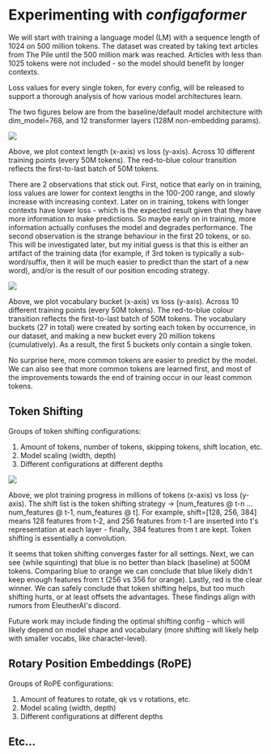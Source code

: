 # Experimenting with *configaformer*
We will start with training a language model (LM) with a sequence length of 1024 on 500 million tokens. The dataset was created by taking text articles from The Pile until the 500 million mark was reached. Articles with less than 1025 tokens were not included - so the model should benefit by longer contexts.

Loss values for every single token, for every config, will be released to support a thorough analysis of how various model architectures learn. 

The two figures below are from the baseline/default model architecture with dim_model=768, and 12 transformer layers (128M non-embedding params).  

<img src="https://github.com/muddyrains/muddy-nets/blob/main/experiments/images/baseline_position.PNG">

Above, we plot context length (x-axis) vs loss (y-axis). Across 10 different training points (every 50M tokens). The red-to-blue colour transition reflects the first-to-last batch of 50M tokens. 

There are 2 observations that stick out. First, notice that early on in training, loss values are lower for context lengths in the 100-200 range, and slowly increase with increasing context. Later on in training, tokens with longer contexts have lower loss - which is the expected result given that they have more information to make predictions. So maybe early on in training, more information actually confuses the model and degrades performance. The second observation is the strange behaviour in the first 20 tokens, or so. This will be investigated later, but my initial guess is that this is either an artifact of the training data (for example, if 3rd token is typically a sub-word/suffix, then it will be much easier to predict than the start of a new word), and/or is the result of our position encoding strategy.

<img src="https://github.com/muddyrains/muddy-nets/blob/main/experiments/images/baseline_vocab.PNG">

Above, we plot vocabulary bucket (x-axis) vs loss (y-axis). Across 10 different training points (every 50M tokens). The red-to-blue colour transition reflects the first-to-last batch of 50M tokens. The vocabulary buckets (27 in total) were created by sorting each token by occurrence, in our dataset, and making a new bucket every 20 million tokens (cumulatively). As a result, the first 5 buckets only contain a single token. 

No surprise here, more common tokens are easier to predict by the model. We can also see that more common tokens are learned first, and most of the improvements towards the end of training occur in our least common tokens. 

## Token Shifting

Groups of token shifting configurations:
1. Amount of tokens, number of tokens, skipping tokens, shift location, etc.
2. Model scaling (width, depth)
3. Different configurations at different depths

<img src="https://github.com/muddyrains/muddy-nets/blob/main/experiments/images/768_shifting.PNG">

Above, we plot training progress in millions of tokens (x-axis) vs loss (y-axis). The shift list is the token shifting strategy -> [num_features @ t-n ... num_features @ t-1, num_features @ t]. For example, shift=[128, 256, 384] means 128 features from t-2, and 256 features from t-1 are inserted into t's representation at each layer - finally, 384 features from t are kept. Token shifting is essentially a convolution. 

It seems that token shifting converges faster for all settings. Next, we can see (while squinting) that blue is no better than black (baseline) at 500M tokens. Comparing blue to orange we can conclude that blue likely didn't keep enough features from t (256 vs 356 for orange). Lastly, red is the clear winner. We can safely conclude that token shifting helps, but too much shifting hurts, or at least offsets the advantages. These findings align with rumors from EleutherAI's discord. 

Future work may include finding the optimal shifting config - which will likely depend on model shape and vocabulary (more shifting will likely help with smaller vocabs, like character-level).

## Rotary Position Embeddings (RoPE)

Groups of RoPE configurations:
1. Amount of features to rotate, qk vs v rotations, etc.
2. Model scaling (width, depth)
3. Different configurations at different depths

## Etc...